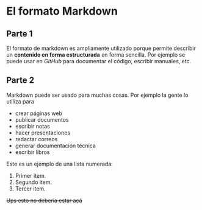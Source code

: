 # El formato Markdown
## Parte 1
El formato de markdown es ampliamente utilizado porque permite describir un **contenido en forma estructurada** en forma sencilla.
Por ejemplo se puede usar en *GitHub* para documentar el código, escribir manuales, etc.
## Parte 2
Markdown puede ser usado para muchas cosas. Por ejemplo la gente lo utiliza para
* crear páginas web
* publicar documentos
* escribir notas
* hacer presentaciones
* redactar correos
* generar documentación técnica
* escribir libros

Este es un ejemplo de una lista numerada:
1. Primer item.
2. Segundo item.
3. Tercer item.

~~Ups esto no debería estar acá~~